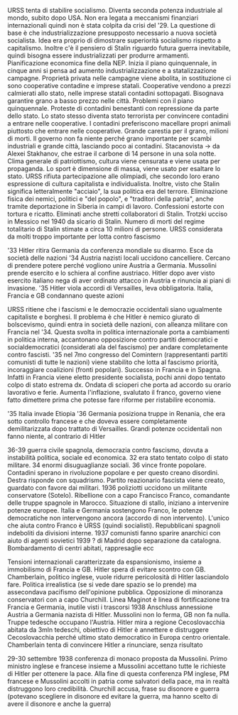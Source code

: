URSS tenta di stabilire socialismo. Diventa seconda potenza industriale al mondo, subito dopo USA. Non era legata a meccanismi finanziari internazionali quindi non è stata colpita da crisi del '29.
La questione di base è che industrializzazione presupposto necessario a nuova società socialista. Idea era proprio di dimostrare superiorità socialismo rispetto a capitalismo. Inoltre c'è il pensiero di Stalin riguardo futura guerra inevitabile, quindi bisogna essere industrializzati per produrre armamenti.
Pianificazione economica fine della NEP. Inizia il piano quinquennale, in cinque anni si pensa ad aumento industrializzazione e a statalizzazione campagne. Proprietà privata nelle campagne viene abolita, in sostituzione ci sono cooperative contadine e imprese statali.
Cooperative vendono a prezzi calmierati allo stato, nelle imprese statali contadini sottopagati. Bisognava garantire grano a basso prezzo nelle città.
Problemi con il piano quinquennale. Proteste di contadini benestanti con repressione da parte dello stato. Lo stato stesso diventa stato terrorista per convincere contadini a entrare nelle cooperative. I contadini preferiscono macellare propri animali piuttosto che entrare nelle cooperative.
Grande carestia per il grano, milioni di morti. Il governo non fa niente perché grano importante per scambi industriali e grande città, lasciando poco ai contadini.
Stacanovista -> da Alexei Stakhanov, che estrae il carbone di 14 persone in una sola notte.
Clima generale di patriottismo, cultura viene censurata e viene usata per propaganda. Lo sport è dimensione di massa, viene usato per esaltare lo stato. URSS rifiuta partecipazione alle olimpiadi, che secondo loro erano espressione di cultura capitalista e individualista.
Inoltre, visto che Stalin significa letteralmente "acciaio", la sua politica era del terrore. Eliminazione fisica dei nemici, politici e "del popolo", e "traditori della patria", anche tramite deportazione in Siberia in campi di lavoro.
Confessioni estorte con tortura e ricatto. Eliminati anche stretti collaboratori di Stalin. Trotzki ucciso in Messico nel 1940 da sicario di Stalin.
Numero di morti del regime totalitario di Stalin stimate a circa 10 milioni di persone.
URSS considerata da molti troppo importante per lotta contro fascismo

'33 Hitler ritira Germania da conferenza mondiale su disarmo. Esce da società delle nazioni
'34 Austria nazisti locali uccidono cancelliere. Cercano di prendere potere perché vogliono unire Austria a Germania. Mussolini prende esercito e lo schiera al confine austriaco. Hitler dopo aver visto esercito italiano nega di aver ordinato attacco in Austria e rinuncia ai piani di invasione.
'35 Hitler viola accordi di Versailles, leva obbligatoria. Italia, Francia e GB condannano queste azioni

URSS ritiene che i fascismi e le democrazie occidentali siano ugualmente capitaliste e borghesi. Il problema è che Hitler è nemico giurato di bolscevismo, quindi entra in società delle nazioni, con alleanza militare con Francia nel '34.
Questa svolta in politica internazionale porta a cambiamenti in politica interna, accantonano opposizione contro partiti democratici e socialdemocratici (considerati ala del fascismo) per andare completamente contro fascisti.
'35 nel 7mo congresso del Comintern (rappresentanti partiti comunisti di tutte le nazioni) viene stabilito che lotta al fascismo priorità, incoraggiare coalizioni (fronti popolari). Successo in Francia e in Spagna. Infatti in Francia viene eletto presidente socialista, pochi anni dopo tentato colpo di stato estrema dx. Ondata di scioperi che porta ad accordo su orario lavorativo e ferie.
Aumenta l'inflazione, svalutato il franco, governo viene fatto dimettere prima che potesse fare riforme per ristabilire economia.

'35 Italia invade Etiopia
'36 Germania posiziona truppe in Renania, che era sotto controllo francese e che doveva essere completamente demilitarizzata dopo trattato di Versailles.
Grandi potenze occidentali non fanno niente, al contrario di Hitler

36-39 guerra civile spagnola, democrazia contro fascismo, dovuta a instabilità politica, sociale ed economica. 32 era stato tentato colpo di stato militare. 34 enormi disuguaglianze sociali. 36 vince fronte popolare. Contadini sperano in rivoluzione popolare e per questo creano disordini. Destra risponde con squadrismo. Partito reazionario fascista viene creato, guardato con favore dai militari. 1936 poliziotti uccidono un militante conservatore (Sotelo).
Ribellione con a capo Francisco Franco, comandante delle truppe spagnole in Marocco. Situazione di stallo, iniziano a intervenire potenze europee. Italia e Germania sostengono Franco, le potenze democratiche non intervengono ancora (accordo di non intervento). L'unico che aiuta contro Franco è URSS (quindi socialisti).
Repubblicani spagnoli indeboliti da divisioni interne. 1937 comunisti fanno sparire anarchici con aiuto di agenti sovietici
1939 ? di Madrid dopo separazione da catalogna. Bombardamento di centri abitati, rappresaglie ecc

Tensioni internazionali caratterizzate da espansionismo, insieme a immobilismo di Francia e GB. Hitler spera di evitare scontro con GB. Chamberlain, politico inglese, vuole ridurre pericolosità di Hitler lasciandolo fare. Politica irrealistica (se si vede dare spazio se lo prende) ma assecondava pacifismo dell'opinione pubblica. Opposizione di minoranza conservatori con a capo Churchill.
Linea Maginot è linea di fortificazione tra Francia e Germania, inutile visti i trascorsi
1938 Anschluss annessione Austria a Germania nazista di Hitler. Mussolini non lo ferma, GB non fa nulla. Truppe tedesche occupano l'Austria.
Hitler mira a regione Cecoslovacchia abitata da 3mln tedeschi, obiettivo di Hitler è annettere e distruggere Cecoslovacchia perché ultimo stato democratico in Europa centro orientale. Chamberlain tenta di convincere Hitler a rinunciare, senza risultato

29-30 settembre 1938 conferenza di monaco proposta da Mussolini. Primo ministro inglese e francese insieme a Mussolini accettano tutte le richieste di Hitler per ottenere la pace. Alla fine di questa conferenza PM inglese, PM francese e Mussolini accolti in patria come salvatori della pace, ma in realtà distruggono loro credibilità. Churchill accusa, frase su disonore e guerra (potevano scegliere in disonore ed evitare la guerra, ma hanno scelto di avere il disonore e anche la guerra)